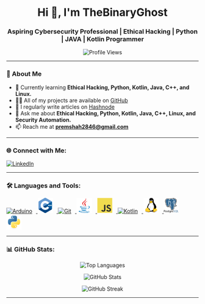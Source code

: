 <h1 align="center">Hi 👋, I'm TheBinaryGhost</h1>
<h3 align="center">Aspiring Cybersecurity Professional | Ethical Hacking | Python | JAVA | Kotlin Programmer</h3>

<p align="center">
  <img src="https://komarev.com/ghpvc/?username=thebinaryghost&label=Profile%20Views&color=0e75b6&style=flat" alt="Profile Views" />
</p>

---

### 🚀 About Me
- 🌱 Currently learning **Ethical Hacking, Python, Kotlin, Java, C++, and Linux.**
- 👨‍💻 All of my projects are available on [GitHub](https://github.com/TheBinaryGhost?tab=repositories)
- 📝 I regularly write articles on [Hashnode](https://hashnode.com/@TheBinaryGhost)
- 💬 Ask me about **Ethical Hacking, Python, Kotlin, Java, C++, Linux, and Security Automation.**
- 📫 Reach me at **premshah2846@gmail.com**

---

### 🌐 Connect with Me:
<p align="left">
  <a href="https://linkedin.com/in/premkrsah1111" target="_blank">
    <img src="https://img.shields.io/badge/LinkedIn-0077B5?style=for-the-badge&logo=linkedin&logoColor=white" alt="LinkedIn" />
  </a>
</p>

---

### 🛠️ Languages and Tools:
<p align="left">
  <a href="https://www.arduino.cc/" target="_blank"> <img src="https://cdn.worldvectorlogo.com/logos/arduino-1.svg" alt="Arduino" width="40" height="40" style="margin-right: 10px;"/> </a>
  <a href="https://www.w3schools.com/cpp/" target="_blank"> <img src="https://raw.githubusercontent.com/devicons/devicon/master/icons/cplusplus/cplusplus-original.svg" alt="C++" width="40" height="40" style="margin-right: 10px;"/> </a>
  <a href="https://git-scm.com/" target="_blank"> <img src="https://www.vectorlogo.zone/logos/git-scm/git-scm-icon.svg" alt="Git" width="40" height="40" style="margin-right: 10px;"/> </a>
  <a href="https://www.java.com" target="_blank"> <img src="https://raw.githubusercontent.com/devicons/devicon/master/icons/java/java-original.svg" alt="Java" width="40" height="40" style="margin-right: 10px;"/> </a>
  <a href="https://developer.mozilla.org/en-US/docs/Web/JavaScript" target="_blank"> <img src="https://raw.githubusercontent.com/devicons/devicon/master/icons/javascript/javascript-original.svg" alt="JavaScript" width="40" height="40" style="margin-right: 10px;"/> </a>
  <a href="https://kotlinlang.org" target="_blank"> <img src="https://www.vectorlogo.zone/logos/kotlinlang/kotlinlang-icon.svg" alt="Kotlin" width="40" height="40" style="margin-right: 10px;"/> </a>
  <a href="https://www.linux.org/" target="_blank"> <img src="https://raw.githubusercontent.com/devicons/devicon/master/icons/linux/linux-original.svg" alt="Linux" width="40" height="40" style="margin-right: 10px;"/> </a>
  <a href="https://www.postgresql.org" target="_blank"> <img src="https://raw.githubusercontent.com/devicons/devicon/master/icons/postgresql/postgresql-original-wordmark.svg" alt="PostgreSQL" width="40" height="40" style="margin-right: 10px;"/> </a>
  <a href="https://www.python.org" target="_blank"> <img src="https://raw.githubusercontent.com/devicons/devicon/master/icons/python/python-original.svg" alt="Python" width="40" height="40"/> </a>
</p>

---

### 📊 GitHub Stats:
<p align="center">
  <img src="https://github-readme-stats.vercel.app/api/top-langs?username=thebinaryghost&show_icons=true&locale=en&layout=compact" alt="Top Languages" />
</p>

<p align="center">
  <img src="https://github-readme-stats.vercel.app/api?username=thebinaryghost&show_icons=true&locale=en" alt="GitHub Stats" />
</p>

<p align="center">
  <img src="https://github-readme-streak-stats.herokuapp.com/?user=thebinaryghost&" alt="GitHub Streak" />
</p>

---
